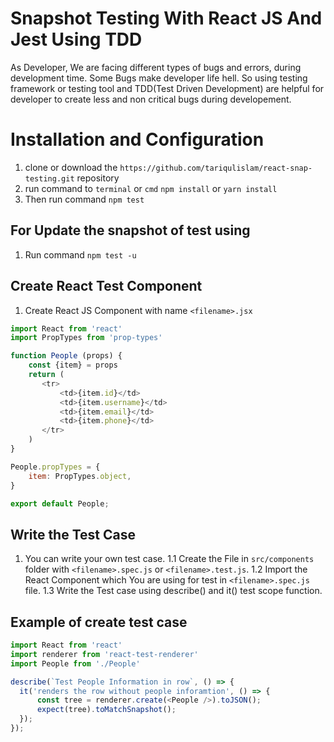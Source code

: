 # Snapshot Testing With React JS And Jest Using TDD

As Developer, We are facing different types of bugs and errors, during development time. Some Bugs make developer life hell. So using testing framework or testing tool and TDD(Test Driven Development) are helpful for developer to create less and non critical bugs during developement.

# Installation and Configuration

1. clone or download the `https://github.com/tariqulislam/react-snap-testing.git` repository
2. run command to `terminal` or `cmd` `npm install` or `yarn install`
3. Then run command `npm test`

## For Update the snapshot of test using

1. Run command `npm test -u`

## Create React Test Component 
1. Create React JS Component with name `<filename>.jsx`
```javascript
import React from 'react'
import PropTypes from 'prop-types'

function People (props) {
    const {item} = props
    return (
       <tr>
           <td>{item.id}</td>
           <td>{item.username}</td>
           <td>{item.email}</td>
           <td>{item.phone}</td>
       </tr>
    )
}

People.propTypes = {
    item: PropTypes.object,
}

export default People;
```

## Write the Test Case

1. You can write your own test case.
 1.1 Create the File in `src/components` folder with `<filename>.spec.js` or `<filename>.test.js`.
 1.2 Import the React Component which You are using for test in `<filename>.spec.js` file.
 1.3 Write the Test case using describe() and it() test scope function.
 
## Example of create test case 
```javascript
import React from 'react'
import renderer from 'react-test-renderer'
import People from './People'

describe(`Test People Information in row`, () => {
  it('renders the row without people inforamtion', () => {
      const tree = renderer.create(<People />).toJSON();
      expect(tree).toMatchSnapshot();
  });
});

```
